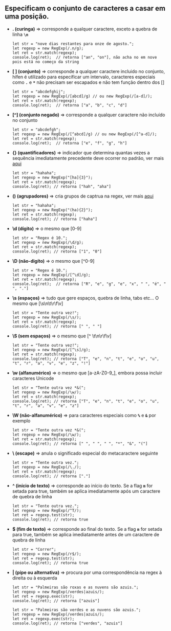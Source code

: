 ## Especificam o conjunto de caracteres a casar em uma posição.

- **. (curinga)** => corresponde a qualquer caractere, exceto a quebra de linha **`\n`**

      let str = "nove dias restantes para onze de agosto.";
      let regexp = new RegExp(/.n/g);
      let ret = str.match(regexp);  
      console.log(ret);  // retorna ["an", "on"], não acha no em nove pois está no começo da string
      
- **[ ] (conjunto)** => corresponde a qualquer caractere incluido no conjunto, hífen é utilizado para especificar um intervalo, caracteres especiais como **`.`** e **`*`** não precisam ser escapados e não tem função dentro dos []

      let str = "abcdefghij";
      let regexp = new RegExp(/[abcd]/g) // ou new RegExp(/[a-d]/);
      let ret = str.match(regexp);
      console.log(ret);  // retorna ["a", "b", "c", "d"]

- **[^] (conjunto negado)** => corresponde a qualquer caractere não incluído no conjunto

      let str = "abcdefgh";
      let regexp = new RegExp(/[^abcd]/g) // ou new RegExp(/[^a-d]/);
      let ret = str.match(regexp);        
      console.log(ret);  // retorna ["e", "f", "g", "h"]
      
- **{} (quantificadores)** => indicador que determina quantas vezes a sequência imediatamente precedente deve ocorrer no padrão, ver mais [aqui](https://github.com/leandrobeandrade/javascript-references/blob/master/regex/quantificadores.md)

      let str = "hahaha";
      let regexp = new RegExp("[ha]{3}");
      let ret = str.match(regexp);
      console.log(ret); // retorna ["hah", "aha"]
      
- **() (agrupadores)** => cria grupos de captrua na regex, ver mais [aqui](https://github.com/leandrobeandrade/javascript-references/blob/master/regex/agrupadores.md)

      let str = "hahaha";
      let regexp = new RegExp("(ha){2}");
      let ret = str.match(regexp);
      console.log(ret);	// retorna ["haha"]

- **\d (dígito)** => o mesmo que [0-9]

      let str = "Regex é 10.";
      let regexp = new RegExp(/\d/g);
      let ret = str.match(regexp);
      console.log(ret); // retorna ["1", "0"]

- **\D (não-digíto)** => o mesmo que [^0-9]

      let str = "Regex é 10.";
      let regexp = new RegExp(/[^\d]/g);
      let ret = str.match(regexp);  
      console.log(ret);  // retorna ["R", "e", "g", "e", "x", " ", "é", " ", "."]

- **\s (espaços)** => tudo que gere espaços, quebra de linha, tabs etc... O mesmo que [\s\n\t\r\f\v]

      let str = "Tente outra vez!";
      let regexp = new RegExp(/\s/);
      let ret = str.match(regexp);
      console.log(ret); // retorna [" ", " "]

- **\S (sem espaços)** => o mesmo que [^ \t\n\r\f\v]
      
      let str = "Tente outra vez!";
      let regexp = new RegExp(/[^\s]/g);
      let ret = str.match(regexp);
      console.log(ret); // retorna ["T", "e", "n", "t", "e", "o", "u", "t", "r", "a", "v", "e", "z", "!"]
      
- **\w (alfanumérico)** => o mesmo que [a-zA-Z0-9_], embora possa incluir caracteres Unicode

      let str = "Tente outra vez *&(";
      let regexp = new RegExp(/\w/);
      let ret = str.match(regexp);
      console.log(ret); // retorna ["T", "e", "n", "t", "e", "o", "u", "t", "r", "a", "v", "e", "z"]

- **\W (não-alfanumérico)** => para caracteres especiais como **`%`** e **`&`** por exemplo

      let str = "Tente outra vez *&(";
      let regexp = new RegExp(/\w/);
      let ret = str.match(regexp);
      console.log(ret); // retorna [" ", " ", " ", "*", "&", "("]

- **\	(escape)** => anula o significado especial do metacaractere seguinte
      
      let str = "Tente outra vez.";
      let regexp = new RegExp(/\./);
      let ret = str.match(regexp);
      console.log(ret); // retorna ["."]
      
- **^ (início de texto)** => 	corresponde ao início do texto. Se a flag **`m`** for setada para true, também se aplica imediatamente após um caractere de quebra de linha

      let str = "Tente outra vez.";
      let regexp = new RegExp(/^T/);
      let ret = regexp.test(str);
      console.log(ret); // retorna true
      
- **$ (fim de texto)** => corresponde ao final do texto. Se a flag **`m`** for setada para true, também se aplica imediatamente antes de um caractere de quebra de linha

      let str = "Correr";
      let regexp = new RegExp(/r$/);
      let ret = regexp.test(str);
      console.log(ret); // retorna true
      
- **| (pipe ou alternativa)** => procura por uma correspondência na regex à direita ou à esquerda
      
      let str = "Palmeiras são roxas e as nuvens são azuis.";
      let regexp = new RegExp(/verdes|azuis/);
      let ret = regexp.exec(str);
      console.log(ret); // retorna ["azuis"]
      
      let str = "Palmeiras são verdes e as nuvens são azuis.";
      let regexp = new RegExp(/verdes|azuis/);
      let ret = regexp.exec(str);
      console.log(ret); // retorna ["verdes", "azuis"]
